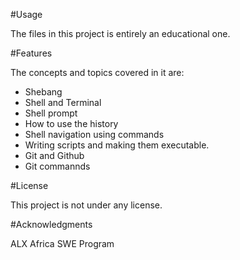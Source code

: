 #Usage

The files in this project is entirely an educational one.

#Features

The concepts and topics covered in it are:
- Shebang
- Shell and Terminal
- Shell prompt
- How to use the history
- Shell navigation using commands
- Writing scripts and making them executable.
- Git and Github
- Git commannds

#License

This project is not under any license.

#Acknowledgments

ALX Africa SWE Program

